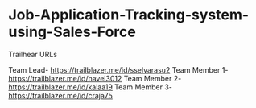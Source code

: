 # Job-Application-Tracking-system-using-Sales-Force

Trailhear URLs

Team Lead- https://trailblazer.me/id/sselvarasu2
Team Member 1- https://trailblazer.me/id/navel3012
Team Member 2- https://trailblazer.me/id/kalaa19
Team Member 3- https://trailblazer.me/id/craja75
